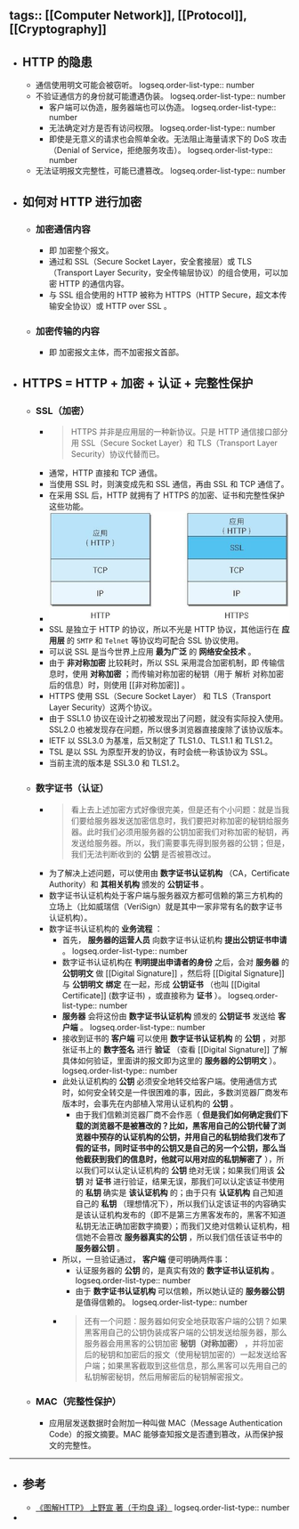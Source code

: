 tags:: [[Computer Network]], [[Protocol]], [[Cryptography]]
---

- ## HTTP 的隐患
	- 通信使用明文可能会被窃听。
	  logseq.order-list-type:: number
	- 不验证通信方的身份就可能遭遇伪装。
	  logseq.order-list-type:: number
		- 客户端可以伪造，服务器端也可以伪造。
		  logseq.order-list-type:: number
		- 无法确定对方是否有访问权限。
		  logseq.order-list-type:: number
		- 即使是无意义的请求也会照单全收。无法阻止海量请求下的 DoS 攻击（Denial of Service，拒绝服务攻击）。
		  logseq.order-list-type:: number
	- 无法证明报文完整性，可能已遭篡改。
	  logseq.order-list-type:: number
- ## 如何对 HTTP 进行加密
	- ### 加密通信内容
		- 即 加密整个报文。
		- 通过和 SSL（Secure Socket Layer，安全套接层）或 TLS（Transport Layer Security，安全传输层协议）的组合使用，可以加密 HTTP 的通信内容。
		- 与 SSL 组合使用的 HTTP 被称为 HTTPS（HTTP Secure，超文本传输安全协议）或 HTTP over SSL 。
	- ### 加密传输的内容
		- 即 加密报文主体，而不加密报文首部。
- ## HTTPS = HTTP + 加密 + 认证 + 完整性保护
	- ### SSL（加密）
		- > HTTPS 并非是应用层的一种新协议。只是 HTTP 通信接口部分用 SSL（Secure Socket Layer）和 TLS（Transport Layer Security）协议代替而已。
		- 通常，HTTP 直接和 TCP 通信。
		- 当使用 SSL 时，则演变成先和 SSL 通信，再由 SSL 和 TCP 通信了。
		- 在采用 SSL 后，HTTP 就拥有了 HTTPS 的加密、证书和完整性保护这些功能。
		- ![image-20220228210520683.png](../assets/image-20220228210520683_1719046785817_0.png)
		- SSL 是独立于 HTTP 的协议，所以不光是 HTTP 协议，其他运行在 **应用层** 的 `SMTP` 和 `Telnet` 等协议均可配合 SSL 协议使用。
		- 可以说 SSL 是当今世界上应用 **最为广泛** 的 **网络安全技术** 。
		- 由于 **非对称加密** 比较耗时，所以 SSL 采用混合加密机制，即 传输信息时，使用 **对称加密** ；而传输对称加密的秘钥（用于 解析 对称加密后的信息）时，则使用 [[非对称加密]] 。
		- HTTPS 使用 SSL（Secure Socket Layer） 和 TLS（Transport Layer Security）这两个协议。
		- 由于 SSL1.0 协议在设计之初被发现出了问题，就没有实际投入使用。SSL2.0 也被发现存在问题，所以很多浏览器直接废除了该协议版本。
		- IETF 以 SSL3.0 为基准，后又制定了 TLS1.0、TLS1.1 和 TLS1.2。
		- TSL 是以 SSL 为原型开发的协议，有时会统一称该协议为 SSL。
		- 当前主流的版本是 SSL3.0 和 TLS1.2。
	- ### 数字证书（认证）
		- > 看上去上述加密方式好像很完美，但是还有个小问题：就是当我们要给服务器发送加密信息时，我们要把对称加密的秘钥给服务器。此时我们必须用服务器的公钥加密我们对称加密的秘钥，再发送给服务器。所以，我们需要事先得到服务器的公钥；但是，我们无法判断收到的 **公钥** 是否被篡改过。
		- 为了解决上述问题，可以使用由 **数字证书认证机构** （CA，Certificate Authority）和 **其相关机构** 颁发的 **公钥证书** 。
		- 数字证书认证机构处于客户端与服务器双方都可信赖的第三方机构的立场上（比如威瑞信（VeriSign）就是其中一家非常有名的数字证书认证机构）。
		- 数字证书认证机构的 **业务流程** ：
			- 首先， **服务器的运营人员** 向数字证书认证机构 **提出公钥证书申请** 。
			  logseq.order-list-type:: number
			- 数字证书认证机构在 **判明提出申请者的身份** 之后，会对 **服务器** 的 **公钥明文** 做 [[Digital Signature]] ，然后将 [[Digital Signature]] 与 **公钥明文** **绑定** 在一起，形成 **公钥证书** （也叫 [[Digital Certificate]] (数字证书) ，或直接称为 **证书** ）。
			  logseq.order-list-type:: number
			- **服务器** 会将这份由 **数字证书认证机构** 颁发的 **公钥证书** 发送给 **客户端** 。
			  logseq.order-list-type:: number
			- 接收到证书的 **客户端** 可以使用 **数字证书认证机构** 的 **公钥** ，对那张证书上的 **数字签名** 进行 **验证** （查看 [[Digital Signature]] 了解具体如何验证，里面讲的报文即为这里的 **服务器的公钥明文** ）。
			  logseq.order-list-type:: number
			- 此处认证机构的 **公钥** 必须安全地转交给客户端。使用通信方式时，如何安全转交是一件很困难的事，因此，多数浏览器厂商发布版本时，会事先在内部植入常用认证机构的 **公钥** 。
				- 由于我们信赖浏览器厂商不会作恶（ **但是我们如何确定我们下载的浏览器不是被篡改的？比如，黑客用自己的公钥代替了浏览器中预存的认证机构的公钥，并用自己的私钥给我们发布了假的证书，同时证书中的公钥又是自己的另一个公钥，那么当他截获到我们的信息时，他就可以用对应的私钥解密了** ），所以我们可以认定认证机构的 **公钥** 绝对无误；如果我们用该 **公钥** 对 **证书** 进行验证，结果无误，那我们可以认定该证书使用的 **私钥** 确实是 **该认证机构** 的；由于只有 **认证机构** 自己知道自己的 **私钥** （理想情况下），所以我们认定该证书的内容确实是该认证机构发布的（即不是第三方黑客发布的，黑客不知道私钥无法正确加密数字摘要）；而我们又绝对信赖认证机构，相信她不会篡改 **服务器真实的公钥** ，所以我们信任该证书中的 **服务器公钥** 。
			- 所以，一旦验证通过， **客户端** 便可明确两件事：
				- 认证服务器的 **公钥** 的，是真实有效的 **数字证书认证机构** 。
				  logseq.order-list-type:: number
				- 由于 **数字证书认证机构** 可以信赖，所以她认证的 **服务器公钥** 是值得信赖的。
				  logseq.order-list-type:: number
			- > 还有一个问题：服务器如何安全地获取客户端的公钥？如果黑客用自己的公钥伪装成客户端的公钥发送给服务器，那么服务器会用黑客的公钥加密 **秘钥（对称加密）** ，并将加密后的秘钥和加密后的报文（使用秘钥加密的）一起发送给客户端；如果黑客截取到这些信息，那么黑客可以先用自己的私钥解密秘钥，然后用解密后的秘钥解密报文。
	- ### MAC（完整性保护）
		- 应用层发送数据时会附加一种叫做 MAC（Message Authentication Code）的报文摘要。MAC 能够查知报文是否遭到篡改，从而保护报文的完整性。
- ---
- ## 参考
	- [《图解HTTP》 上野宣 著（于均良 译）](https://weread.qq.com/web/reader/3da32b505dd9f43da9a1acakec532f2027fec5decca5182?)
	  logseq.order-list-type:: number
-